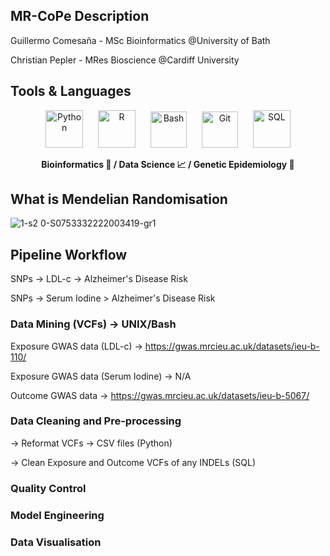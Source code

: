 ## MR-CoPe Description 

Guillermo Comesaña - MSc Bioinformatics @University of Bath

Christian Pepler - MRes Bioscience @Cardiff University

## Tools & Languages
<p align="center">
  <img src="https://github.com/user-attachments/assets/5e678fc0-9597-4252-98dd-eb9aaccc823e" alt="Python" width="60" style="margin: 0 10px;"/>
  <img src="https://github.com/user-attachments/assets/25cd4c65-0f17-48bd-abb5-b67aaff3c23c" alt="R" width="60" style="margin: 0 10px;"/>
  <img src="https://github.com/user-attachments/assets/4bbcf45e-d572-45e9-a16c-3ff379e72390" alt="Bash" width="58" style="margin: 0 10px;"/>
  <img src="https://github.com/user-attachments/assets/805532d9-fc8b-446f-aac6-933cc4aa6185" alt="Git" width="58" style="margin: 0 10px;"/>
  <img src="https://github.com/user-attachments/assets/25b0ea6f-2988-4fa5-9f05-1019eadd24a2" alt="SQL" width="60" style="margin: 0 10px;"/>
</p>

<p align="center">
  <strong>Bioinformatics 🧠 / Data Science 📈 / Genetic Epidemiology 🧬</strong>
</p>

## What is Mendelian Randomisation

![1-s2 0-S0753332222003419-gr1](https://github.com/user-attachments/assets/b51c516e-c858-4d13-8529-8683abdf1e09)


## Pipeline Workflow

SNPs -> LDL-c -> Alzheimer's Disease Risk

SNPs -> Serum Iodine > Alzheimer's Disease Risk

### Data Mining (VCFs) -> UNIX/Bash
Exposure GWAS data (LDL-c) -> https://gwas.mrcieu.ac.uk/datasets/ieu-b-110/

Exposure GWAS data (Serum Iodine) -> N/A

Outcome GWAS data -> https://gwas.mrcieu.ac.uk/datasets/ieu-b-5067/

### Data Cleaning and Pre-processing
-> Reformat VCFs -> CSV files (Python)

-> Clean Exposure and Outcome VCFs of any INDELs (SQL)

### Quality Control

### Model Engineering

### Data Visualisation 
